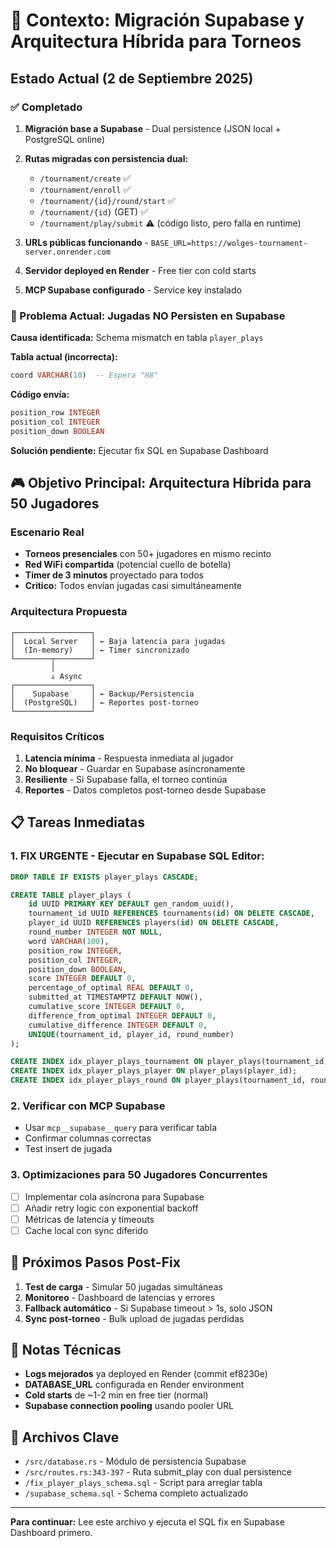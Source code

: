 # 🎯 Contexto: Migración Supabase y Arquitectura Híbrida para Torneos

## Estado Actual (2 de Septiembre 2025)

### ✅ Completado
1. **Migración base a Supabase** - Dual persistence (JSON local + PostgreSQL online)
2. **Rutas migradas con persistencia dual:**
   - `/tournament/create` ✅
   - `/tournament/enroll` ✅ 
   - `/tournament/{id}/round/start` ✅
   - `/tournament/{id}` (GET) ✅
   - `/tournament/play/submit` ⚠️ (código listo, pero falla en runtime)

3. **URLs públicas funcionando** - `BASE_URL=https://wolges-tournament-server.onrender.com`
4. **Servidor deployed en Render** - Free tier con cold starts
5. **MCP Supabase configurado** - Service key instalado

### 🔴 Problema Actual: Jugadas NO Persisten en Supabase

**Causa identificada:** Schema mismatch en tabla `player_plays`

**Tabla actual (incorrecta):**
```sql
coord VARCHAR(10)  -- Espera "H8"
```

**Código envía:**
```sql
position_row INTEGER
position_col INTEGER  
position_down BOOLEAN
```

**Solución pendiente:** Ejecutar fix SQL en Supabase Dashboard

## 🎮 Objetivo Principal: Arquitectura Híbrida para 50 Jugadores

### Escenario Real
- **Torneos presenciales** con 50+ jugadores en mismo recinto
- **Red WiFi compartida** (potencial cuello de botella)
- **Timer de 3 minutos** proyectado para todos
- **Crítico:** Todos envían jugadas casi simultáneamente

### Arquitectura Propuesta
```
┌─────────────────┐
│  Local Server   │ ← Baja latencia para jugadas
│  (In-memory)    │ ← Timer sincronizado
└────────┬────────┘
         │
         ↓ Async
┌─────────────────┐
│    Supabase     │ ← Backup/Persistencia
│  (PostgreSQL)   │ ← Reportes post-torneo
└─────────────────┘
```

### Requisitos Críticos
1. **Latencia mínima** - Respuesta inmediata al jugador
2. **No bloquear** - Guardar en Supabase asíncronamente
3. **Resiliente** - Si Supabase falla, el torneo continúa
4. **Reportes** - Datos completos post-torneo desde Supabase

## 📋 Tareas Inmediatas

### 1. FIX URGENTE - Ejecutar en Supabase SQL Editor:
```sql
DROP TABLE IF EXISTS player_plays CASCADE;

CREATE TABLE player_plays (
    id UUID PRIMARY KEY DEFAULT gen_random_uuid(),
    tournament_id UUID REFERENCES tournaments(id) ON DELETE CASCADE,
    player_id UUID REFERENCES players(id) ON DELETE CASCADE,
    round_number INTEGER NOT NULL,
    word VARCHAR(100),
    position_row INTEGER,
    position_col INTEGER, 
    position_down BOOLEAN,
    score INTEGER DEFAULT 0,
    percentage_of_optimal REAL DEFAULT 0,
    submitted_at TIMESTAMPTZ DEFAULT NOW(),
    cumulative_score INTEGER DEFAULT 0,
    difference_from_optimal INTEGER DEFAULT 0,
    cumulative_difference INTEGER DEFAULT 0,
    UNIQUE(tournament_id, player_id, round_number)
);

CREATE INDEX idx_player_plays_tournament ON player_plays(tournament_id);
CREATE INDEX idx_player_plays_player ON player_plays(player_id);
CREATE INDEX idx_player_plays_round ON player_plays(tournament_id, round_number);
```

### 2. Verificar con MCP Supabase
- Usar `mcp__supabase__query` para verificar tabla
- Confirmar columnas correctas
- Test insert de jugada

### 3. Optimizaciones para 50 Jugadores Concurrentes
- [ ] Implementar cola asíncrona para Supabase
- [ ] Añadir retry logic con exponential backoff
- [ ] Métricas de latencia y timeouts
- [ ] Cache local con sync diferido

## 🚀 Próximos Pasos Post-Fix

1. **Test de carga** - Simular 50 jugadas simultáneas
2. **Monitoreo** - Dashboard de latencias y errores
3. **Fallback automático** - Si Supabase timeout > 1s, solo JSON
4. **Sync post-torneo** - Bulk upload de jugadas perdidas

## 📝 Notas Técnicas

- **Logs mejorados** ya deployed en Render (commit ef8230e)
- **DATABASE_URL** configurada en Render environment
- **Cold starts** de ~1-2 min en free tier (normal)
- **Supabase connection pooling** usando pooler URL

## 🔧 Archivos Clave

- `/src/database.rs` - Módulo de persistencia Supabase
- `/src/routes.rs:343-397` - Ruta submit_play con dual persistence
- `/fix_player_plays_schema.sql` - Script para arreglar tabla
- `/supabase_schema.sql` - Schema completo actualizado

---

**Para continuar:** Lee este archivo y ejecuta el SQL fix en Supabase Dashboard primero.